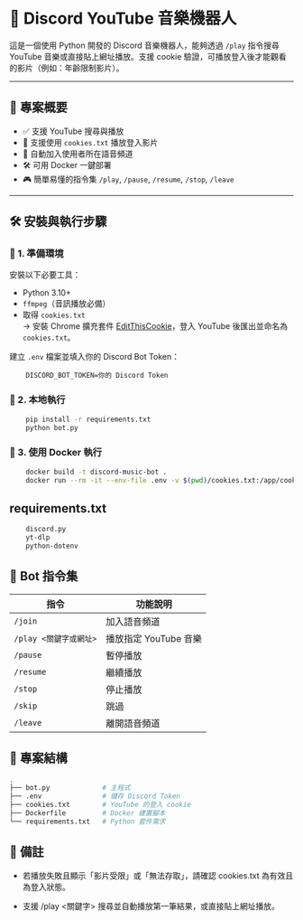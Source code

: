 # 🎵 Discord YouTube 音樂機器人

這是一個使用 Python 開發的 Discord 音樂機器人，能夠透過 `/play` 指令搜尋 YouTube 音樂或直接貼上網址播放。支援 cookie 驗證，可播放登入後才能觀看的影片（例如：年齡限制影片）。

---

## 📌 專案概要

- ✅ 支援 YouTube 搜尋與播放
- 🔐 支援使用 `cookies.txt` 播放登入影片
- 🧠 自動加入使用者所在語音頻道
- 🛠 可用 Docker 一鍵部署
- 🎮 簡單易懂的指令集 `/play`, `/pause`, `/resume`, `/stop`, `/leave`

---

## 🛠️ 安裝與執行步驟

### 📁 1. 準備環境

安裝以下必要工具：

- Python 3.10+
- `ffmpeg`（音訊播放必備）
- 取得 `cookies.txt`  
  → 安裝 Chrome 擴充套件 [EditThisCookie](https://chrome.google.com/webstore/detail/editthiscookie/fngmhnnpilhplaeedifhccceomclgfbg)，登入 YouTube 後匯出並命名為 `cookies.txt`。

建立 `.env` 檔案並填入你的 Discord Bot Token：

```env
    DISCORD_BOT_TOKEN=你的 Discord Token
```
### 🧪 2. 本地執行
```bash
    pip install -r requirements.txt
    python bot.py
```
### 🐳 3. 使用 Docker 執行
```bash
    docker build -t discord-music-bot .
    docker run --rm -it --env-file .env -v $(pwd)/cookies.txt:/app/cookies.txt discord-music-bot

```
## requirements.txt
```txt
    discord.py
    yt-dlp
    python-dotenv

```

## 🚀 Bot 指令集
| 指令               | 功能說明            |
| ---------------- | --------------- |
| `/join`          | 加入語音頻道          |
| `/play <關鍵字或網址>` | 播放指定 YouTube 音樂 |
| `/pause`         | 暫停播放            |
| `/resume`        | 繼續播放            |
| `/stop`          | 停止播放            |
| `/skip`          | 跳過       |        |
| `/leave`         | 離開語音頻道          |

## 📂 專案結構

``` bash
.
├── bot.py             # 主程式
├── .env               # 儲存 Discord Token
├── cookies.txt        # YouTube 的登入 cookie
├── Dockerfile         # Docker 建置腳本
└── requirements.txt   # Python 套件需求
```

## 📌 備註
* 若播放失敗且顯示「影片受限」或「無法存取」，請確認 cookies.txt 為有效且 為登入狀態。

* 支援 /play <關鍵字> 搜尋並自動播放第一筆結果，或直接貼上網址播放。